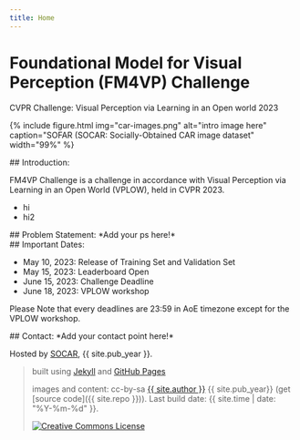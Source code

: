 ```yaml
---
title: Home
---
```


# Foundational Model for Visual Perception (FM4VP) Challenge

CVPR Challenge: Visual Perception via Learning in an Open world 2023

{% include figure.html img="car-images.png" alt="intro image here" caption="SOFAR (SOCAR: Socially-Obtained CAR image dataset" width="99%" %}


<div class="toc" markdown="1">
## Introduction: 

FM4VP Challenge is a challenge in accordance with Visual Perception via Learning in an Open World (VPLOW), held in CVPR 2023.

* hi
* hi2


</div>


<div class="toc" markdown="1">
## Problem Statement:
*Add your ps here!*
</div>


<div class="toc" markdown="1">
## Important Dates:

* May 10, 2023: Release of Training Set and Validation Set
* May 15, 2023: Leaderboard Open
* June 15, 2023: Challenge Deadline
* June 18, 2023: VPLOW workshop

Please Note that every deadlines are 23:59 in AoE timezone except for the VPLOW workshop.


</div>


<div class="toc" markdown="1">
## Contact:
*Add your contact point here!*
</div>


Hosted by [SOCAR](https://www.socar.kr/), {{ site.pub_year }}.
 
> built using [Jekyll](https://jekyllrb.com/) and [GitHub Pages](https://pages.github.com/)
>
> images and content: cc-by-sa <a href="https://github.com/{{ site.github_username }}">{{ site.author }}</a> {{ site.pub_year}} (get [source code]({{ site.repo }})).
> Last build date: {{ site.time | date: "%Y-%m-%d" }}.
>
> <a href="http://creativecommons.org/licenses/by-sa/4.0/" rel="license"><img style="border-width: 0;" src="https://i.creativecommons.org/l/by-sa/4.0/88x31.png" alt="Creative Commons License" /></a>
